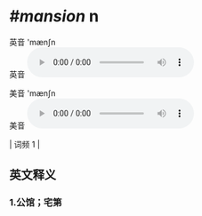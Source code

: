 # ***\#mansion*** n
英音 'mænʃn  
英音
<audio src="./media/mansion1_AAC.aac" controls="controls"></audio>

美音 'mænʃn  
美音
<audio src="./media/mansion2_AAC.aac" controls="controls"></audio>



| 词频 1 |  

英文释义
---
### 1.**公馆；宅第**  


